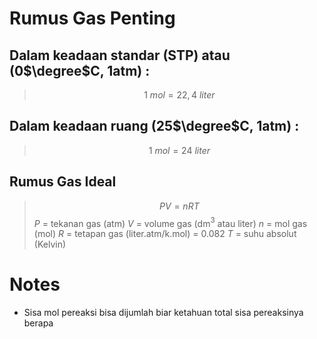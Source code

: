 # Rumus Gas Penting
## Dalam keadaan standar (**STP**) atau (0$\degree$C, 1atm) :
>$$1 \ mol = 22,4 \ liter$$

## Dalam keadaan ruang (25$\degree$C, 1atm) :
>$$ 1\ mol = 24\ liter$$

## Rumus Gas Ideal
>$$PV=nRT$$
$P$ = tekanan gas (atm)
$V$ = volume gas (dm$^3$ atau liter)
$n$ = mol gas (mol)
$R$ = tetapan gas (liter.atm/k.mol) = 0.082
$T$ = suhu absolut (Kelvin)

# Notes
- Sisa mol pereaksi bisa dijumlah biar ketahuan total sisa pereaksinya berapa
 